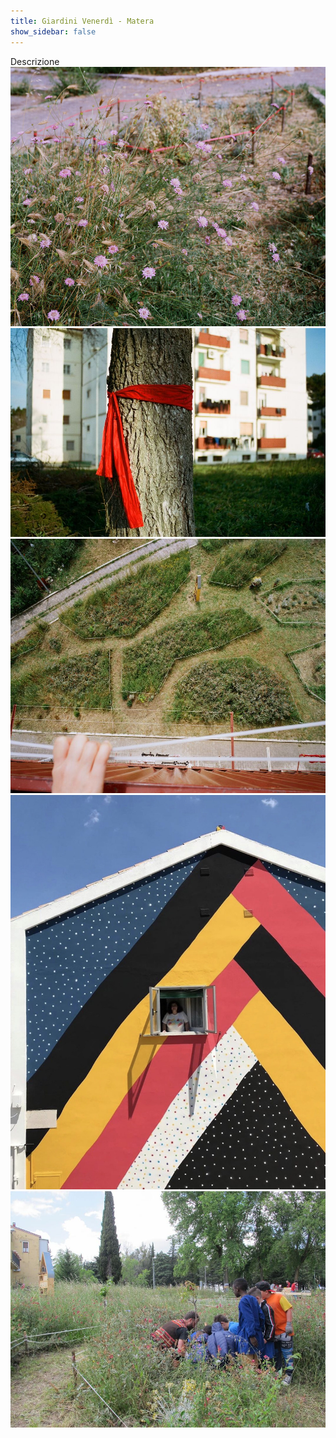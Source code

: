 ```yaml
---
title: Giardini Venerdì - Matera
show_sidebar: false
---
```

Descrizione 
![](Matera_Giardini-Venerdi_02.jpg)
![](Matera_Giardini-Venerdi_03.jpg)
![](Matera_Giardini-Venerdi_04.jpg)
![](Matera_Giardini-Venerdi_05.jpg)
![](Matera_Giardini-Venerdi_06.jpg)

